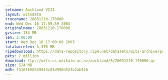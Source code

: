 ```yaml
---
setname: Auckland VIII
layout: witsdata
tracename: 20031210-170000
end: Wed Dec 10 17:59:59 2003
originalname: 20031210-170000
gzsize: 154 MB
len: 1:00:00
start: Wed Dec 10 17:00:00 2003
totalwirelen: 3,370 MB
ripedownload: https://data-repository.ripe.net/datasets/wits-archive/pma/long/auck/8//20031210-170000.gz
pkts: 7 million
download: ftp://wits.cs.waikato.ac.nz/auckland/8/20031210-170000.gz
size: 574 MB
md5: f3161658249943c83d990d323e2ab52b
---
```

